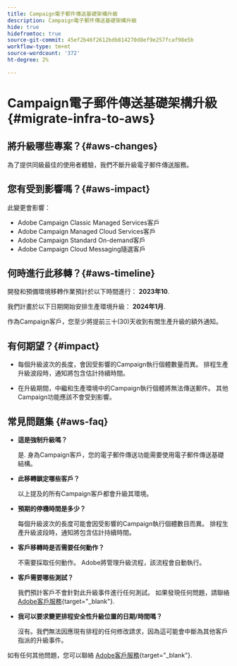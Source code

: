```yaml
---
title: Campaign電子郵件傳送基礎架構升級
description: Campaign電子郵件傳送基礎架構升級
hide: true
hidefromtoc: true
source-git-commit: 45ef2b46f2612bdb814270d8ef9e257fcaf98e5b
workflow-type: tm+mt
source-wordcount: '372'
ht-degree: 2%

---
```



# Campaign電子郵件傳送基礎架構升級 {#migrate-infra-to-aws}

## 將升級哪些專案？{#aws-changes}

為了提供同級最佳的使用者體驗，我們不斷升級電子郵件傳送服務。

## 您有受到影響嗎？{#aws-impact}

此變更會影響：

* Adobe Campaign Classic Managed Services客戶
* Adobe Campaign Managed Cloud Services客戶
* Adobe Campaign Standard On-demand客戶
* Adobe Campaign Cloud Messaging隨選客戶

## 何時進行此移轉？{#aws-timeline}

開發和預備環境移轉作業預計於以下時間進行： **2023年10**.

我們計畫於以下日期開始安排生產環境升級： **2024年1月**.

作為Campaign客戶，您至少將提前三十(30)天收到有關生產升級的額外通知。

## 有何期望？{#impact}

* 每個升級波次的長度，會因受影響的Campaign執行個體數量而異。 排程生產升級波段時，通知將包含估計持續時間。

* 在升級期間，中繼和生產環境中的Campaign執行個體將無法傳送郵件。 其他Campaign功能應該不會受到影響。

## 常見問題集 {#aws-faq}

* **這是強制升級嗎？**

  是. 身為Campaign客戶，您的電子郵件傳送功能需要使用電子郵件傳送基礎結構。

* **此移轉鎖定哪些客戶？**

  以上提及的所有Campaign客戶都會升級其環境。

* **預期的停機時間是多少？**

  每個升級波次的長度可能會因受影響的Campaign執行個體數目而異。 排程生產升級波段時，通知將包含估計持續時間。

* **客戶移轉時是否需要任何動作？**

  不需要採取任何動作。 Adobe將管理升級流程，該流程會自動執行。

* **客戶需要哪些測試？**

  我們預計客戶不會針對此升級事件進行任何測試。 如果發現任何問題，請聯絡 [Adobe客戶服務](https://experienceleague.adobe.com/?support-solution=Campaign#support){target="_blank"}.


* **我可以要求變更排程安全性升級位置的日期/時間嗎？**

  沒有。我們無法因應現有排程的任何修改請求，因為這可能會中斷為其他客戶指派的升級事件。

如有任何其他問題，您可以聯絡 [Adobe客戶服務](https://experienceleague.adobe.com/?support-solution=Campaign#support){target="_blank"}.
